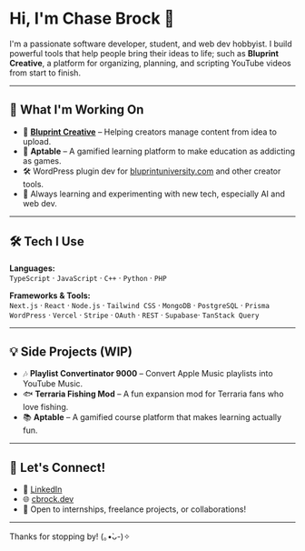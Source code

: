 # Hi, I'm Chase Brock 👋

I'm a passionate software developer, student, and web dev hobbyist. I build powerful tools that help people bring their ideas to life; such as **Bluprint Creative**, a platform for organizing, planning, and scripting YouTube videos from start to finish.

---

## 🚀 What I'm Working On

- 🎥 [**Bluprint Creative**](https://bluprintcreative.com) – Helping creators manage content from idea to upload.
- 🧠 **Aptable** – A gamified learning platform to make education as addicting as games.
- 🛠️ WordPress plugin dev for [bluprintuniversity.com](https://bluprintuniversity.com) and other creator tools.
- 🌱 Always learning and experimenting with new tech, especially AI and web dev.

---

## 🛠️ Tech I Use

**Languages:**  
`TypeScript` · `JavaScript` · `C++` · `Python` · `PHP`

**Frameworks & Tools:**  
`Next.js` · `React` · `Node.js` · `Tailwind CSS` · `MongoDB` · `PostgreSQL` · `Prisma`  
`WordPress` · `Vercel` · `Stripe` · `OAuth` · `REST` · `Supabase`· `TanStack Query`

---

## 💡 Side Projects (WIP)

- 🎶 **Playlist Convertinator 9000** – Convert Apple Music playlists into YouTube Music.
- 🐟 **Terraria Fishing Mod** – A fun expansion mod for Terraria fans who love fishing.
- 📚 **Aptable** – A gamified course platform that makes learning actually fun.

---

## 🤝 Let's Connect!

- 💼 [LinkedIn](https://www.linkedin.com/in/chasepbrock/)
- 🌐 [cbrock.dev](https://cbrock.dev)
- 📨 Open to internships, freelance projects, or collaborations!

---

Thanks for stopping by! (｡•̀ᴗ-)✧

